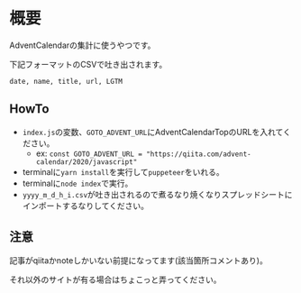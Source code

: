 # 概要

AdventCalendarの集計に使うやつです。

下記フォーマットのCSVで吐き出されます。

```csv
date, name, title, url, LGTM
```

## HowTo

* `index.js`の変数、`GOTO_ADVENT_URL`にAdventCalendarTopのURLを入れてください。
  * ex: `const GOTO_ADVENT_URL = "https://qiita.com/advent-calendar/2020/javascript"`
* terminalに`yarn install`を実行して`puppeteer`をいれる。
* terminalに`node index`で実行。
* `yyyy_m_d_h_i.csv`が吐き出されるので煮るなり焼くなりスプレッドシートにインポートするなりしてください。

## 注意
記事がqiitaかnoteしかいない前提になってます(該当箇所コメントあり)。

それ以外のサイトが有る場合はちょこっと弄ってください。
